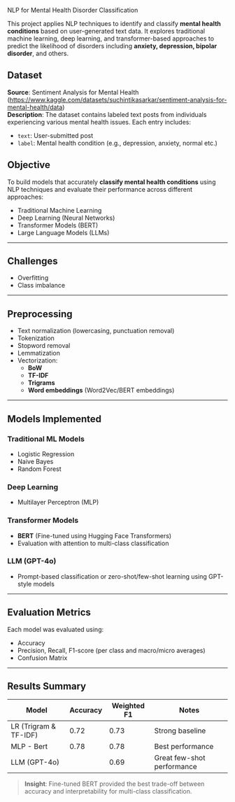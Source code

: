 NLP for Mental Health Disorder Classification

This project applies NLP techniques to identify and classify **mental health conditions** based on user-generated text data. It explores traditional machine learning, deep learning, and transformer-based approaches to predict the likelihood of disorders including **anxiety, depression, bipolar disorder**, and others.

## Dataset

**Source**: Sentiment Analysis for Mental Health (https://www.kaggle.com/datasets/suchintikasarkar/sentiment-analysis-for-mental-health/data)  
**Description**: The dataset contains labeled text posts from individuals experiencing various mental health issues. Each entry includes:

- `text`: User-submitted post
- `label`: Mental health condition (e.g., depression, anxiety, normal etc.)

## Objective

To build models that accurately **classify mental health conditions** using NLP techniques and evaluate their performance across different approaches:

- Traditional Machine Learning
- Deep Learning (Neural Networks)
- Transformer Models (BERT)
- Large Language Models (LLMs)

---

## Challenges 

- Overfitting
- Class imbalance

---

## Preprocessing

- Text normalization (lowercasing, punctuation removal)
- Tokenization
- Stopword removal
- Lemmatization
- Vectorization:
  - **BoW**
  - **TF-IDF**
  - **Trigrams**
  - **Word embeddings** (Word2Vec/BERT embeddings)

---

## Models Implemented

### Traditional ML Models
- Logistic Regression
- Naive Bayes
- Random Forest

### Deep Learning
- Multilayer Perceptron (MLP)

### Transformer Models
- **BERT** (Fine-tuned using Hugging Face Transformers)
- Evaluation with attention to multi-class classification

### LLM (GPT-4o)
- Prompt-based classification or zero-shot/few-shot learning using GPT-style models

---

## Evaluation Metrics

Each model was evaluated using:

- Accuracy
- Precision, Recall, F1-score (per class and macro/micro averages)
- Confusion Matrix

---

## Results Summary

| Model                 | Accuracy | Weighted F1 | Notes                      |
|-----------------------|----------|-------------|----------------------------|
| LR (Trigram & TF-IDF) |     0.72 |        0.73 | Strong baseline            |
| MLP - Bert            |     0.78 |        0.78 | Best performance           |
| LLM (GPT-4o)          |          |        0.69 | Great few-shot performance |

> **Insight**: Fine-tuned BERT provided the best trade-off between accuracy and interpretability for multi-class classification.



